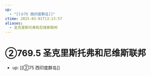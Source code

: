 ```yaml
---
up:
  - "[[②75 西印度群岛]]"
ctime: 2025-03-01T13:23:57
aliases:
  - 圣克里斯托弗和尼维斯联邦
---
```


# ②769.5 圣克里斯托弗和尼维斯联邦

- up: [[②75 西印度群岛]]
